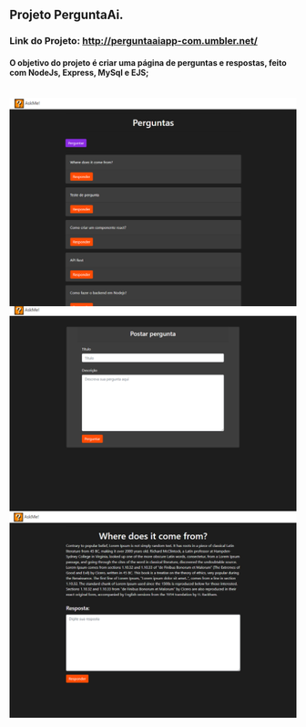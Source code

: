 ## Projeto PerguntaAi.
### Link do Projeto: http://perguntaaiapp-com.umbler.net/
#### O objetivo do projeto é criar uma página de perguntas e respostas, feito com NodeJs, Express, MySql e EJS;
<br/>
<div align= "center">
<img align = center width="600px" src="/public/img/askmeHome2.png">
<img width="600px" src="/public/img/perguntapage.png">
<img width="600px" src="/public/img/respostapage.png">
</div>
                                                     
                                                
